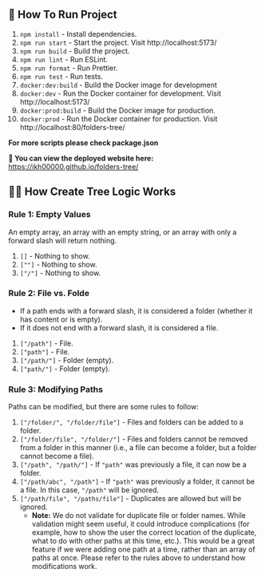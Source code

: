 ## 🚀 How To Run Project

1. `npm install` - Install dependencies.
2. `npm run start` - Start the project. Visit http://localhost:5173/
3. `npm run build` - Build the project.
4. `npm run lint` - Run ESLint.
5. `npm run format` - Run Prettier.
6. `npm run test` - Run tests.
7. `docker:dev:build` - Build the Docker image for development
8. `docker:dev` - Run the Docker container for development. Visit http://localhost:5173/
9. `docker:prod:build` - Build the Docker image for production.
10. `docker:prod` - Run the Docker container for production. Visit http://localhost:80/folders-tree/

**For more scripts please check package.json**

**🎉 You can view the deployed website here:**
https://ikh00000.github.io/folders-tree/

## 👨‍💻 How Create Tree Logic Works

### Rule 1: Empty Values

An empty array, an array with an empty string, or an array with only a forward slash will return nothing.

1. `[]` - Nothing to show.
2. `[""]` - Nothing to show.
3. `["/"]` - Nothing to show.

### Rule 2: File vs. Folde

- If a path ends with a forward slash, it is considered a folder (whether it has content or is empty).
- If it does not end with a forward slash, it is considered a file.

1. `["/path"]` - File.
2. `["path"]` - File.
3. `["/path/"]` - Folder (empty).
4. `["path/"]` - Folder (empty).

### Rule 3: Modifying Paths

Paths can be modified, but there are some rules to follow:

1. `["/folder/", "/folder/file"]` - Files and folders can be added to a folder.
2. `["/folder/file", "/folder/"]` - Files and folders cannot be removed from a folder in this manner (i.e., a file can become a folder, but a folder cannot become a file).
3. `["/path", "/path/"]` - If `"path"` was previously a file, it can now be a folder.
4. `["/path/abc", "/path"]` - If `"path"` was previously a folder, it cannot be a file. In this case, `"/path"` will be ignored.
5. `["/path/file", "/paths/file"]` - Duplicates are allowed but will be ignored.
   - **Note:** We do not validate for duplicate file or folder names. While validation might seem useful, it could introduce complications (for example, how to show the user the correct location of the duplicate, what to do with other paths at this time, etc.). This would be a great feature if we were adding one path at a time, rather than an array of paths at once. Please refer to the rules above to understand how modifications work.
